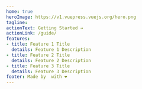```yaml
---
home: true
heroImage: https://v1.vuepress.vuejs.org/hero.png
tagline: 
actionText: Getting Started →
actionLink: /guide/
features:
- title: Feature 1 Title
  details: Feature 1 Description
- title: Feature 2 Title
  details: Feature 2 Description
- title: Feature 3 Title
  details: Feature 3 Description
footer: Made by  with ❤️
---
```


<LazyLoadCode path='showcase/leaflet-location.html'/>


